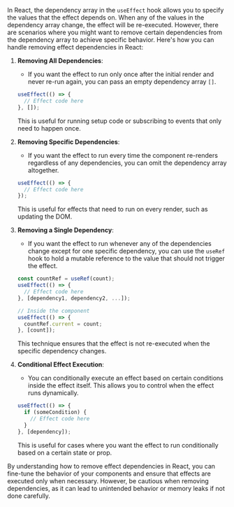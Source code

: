 In React, the dependency array in the `useEffect` hook allows you to specify the values that the effect depends on. When any of the values in the dependency array change, the effect will be re-executed. However, there are scenarios where you might want to remove certain dependencies from the dependency array to achieve specific behavior. Here's how you can handle removing effect dependencies in React:

1. **Removing All Dependencies**:
   - If you want the effect to run only once after the initial render and never re-run again, you can pass an empty dependency array `[]`.

   ```jsx
   useEffect(() => {
     // Effect code here
   }, []);
   ```

   This is useful for running setup code or subscribing to events that only need to happen once.

2. **Removing Specific Dependencies**:
   - If you want the effect to run every time the component re-renders regardless of any dependencies, you can omit the dependency array altogether.

   ```jsx
   useEffect(() => {
     // Effect code here
   });
   ```

   This is useful for effects that need to run on every render, such as updating the DOM.

3. **Removing a Single Dependency**:
   - If you want the effect to run whenever any of the dependencies change except for one specific dependency, you can use the `useRef` hook to hold a mutable reference to the value that should not trigger the effect.

   ```jsx
   const countRef = useRef(count);
   useEffect(() => {
     // Effect code here
   }, [dependency1, dependency2, ...]);

   // Inside the component
   useEffect(() => {
     countRef.current = count;
   }, [count]);
   ```

   This technique ensures that the effect is not re-executed when the specific dependency changes.

4. **Conditional Effect Execution**:
   - You can conditionally execute an effect based on certain conditions inside the effect itself. This allows you to control when the effect runs dynamically.

   ```jsx
   useEffect(() => {
     if (someCondition) {
       // Effect code here
     }
   }, [dependency]);
   ```

   This is useful for cases where you want the effect to run conditionally based on a certain state or prop.

By understanding how to remove effect dependencies in React, you can fine-tune the behavior of your components and ensure that effects are executed only when necessary. However, be cautious when removing dependencies, as it can lead to unintended behavior or memory leaks if not done carefully.
